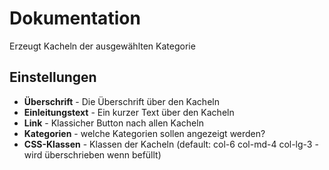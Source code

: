 # Dokumentation

Erzeugt Kacheln der ausgewählten Kategorie

## Einstellungen

- **Überschrift** - Die Überschrift über den Kacheln
- **Einleitungstext** - Ein kurzer Text über den Kacheln
- **Link** - Klassicher Button nach allen Kacheln
- **Kategorien** - welche Kategorien sollen angezeigt werden?
- **CSS-Klassen** - Klassen der Kacheln (default: col-6 col-md-4 col-lg-3 - wird überschrieben wenn befüllt)